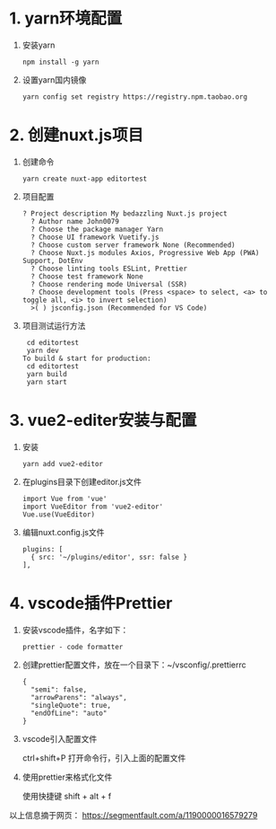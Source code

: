 # 1. yarn环境配置

1. 安装yarn

   ```
   npm install -g yarn
   ```

2. 设置yarn国内镜像

   ```
   yarn config set registry https://registry.npm.taobao.org
   ```

# 2. 创建nuxt.js项目

1. 创建命令

   ```
   yarn create nuxt-app editortest
   ```

2. 项目配置

   ```
   ? Project description My bedazzling Nuxt.js project
     ? Author name John0079
     ? Choose the package manager Yarn     
     ? Choose UI framework Vuetify.js
     ? Choose custom server framework None (Recommended)
     ? Choose Nuxt.js modules Axios, Progressive Web App (PWA) Support, DotEnv
     ? Choose linting tools ESLint, Prettier 
     ? Choose test framework None
     ? Choose rendering mode Universal (SSR)
     ? Choose development tools (Press <space> to select, <a> to toggle all, <i> to invert selection)
     >( ) jsconfig.json (Recommended for VS Code)
   ```

3. 项目测试运行方法

   ```
   	cd editortest
   	yarn dev
   To build & start for production:
   	cd editortest
   	yarn build
   	yarn start
   ```

   

# 3. vue2-editer安装与配置

1. 安装

   ```
   yarn add vue2-editor
   ```

2. 在plugins目录下创建editor.js文件

   ```
   import Vue from 'vue'
   import VueEditor from 'vue2-editor'
   Vue.use(VueEditor)
   ```

3. 编辑nuxt.config.js文件

   ```
   plugins: [
     { src: '~/plugins/editor', ssr: false }
   ],
   ```

   

# 4. vscode插件Prettier

1. 安装vscode插件，名字如下：

   ```
   prettier - code formatter
   ```

2. 创建prettier配置文件，放在一个目录下：~/vsconfig/.prettierrc

   ```
   {
     "semi": false,
     "arrowParens": "always",
     "singleQuote": true,
     "endOfLine": "auto"
   }
   ```

3. vscode引入配置文件

   ctrl+shift+P 打开命令行，引入上面的配置文件

4. 使用prettier来格式化文件

   使用快捷键 shift + alt + f

以上信息摘于网页： https://segmentfault.com/a/1190000016579279 